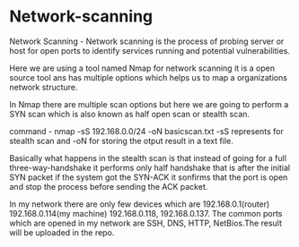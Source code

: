 # Network-scanning

Network Scanning - Network scanning is the process of probing server or host for open ports to identify services running and potential vulnerabilities.

Here we are using a tool named Nmap for network scanning it is a open source tool ans has multiple options which helps us to map a organizations network structure.

In Nmap there are multiple scan options but here we are going to perform a SYN scan which is also known as half open scan or stealth scan.

command - nmap -sS 192.168.0.0/24 -oN basicscan.txt
-sS represents for stealth scan and -oN for storing the otput result in a text file.

Basically what happens in the stealth scan is that instead of going for a full three-way-handshake it performs only half handshake that is after the initial SYN packet if the system got the SYN-ACK it sonfirms that the port is open and stop the process before sending the ACK packet.


In my network there are only few devices which are 192.168.0.1(router) 192.168.0.114(my machine) 192.168.0.118, 192.168.0.137.
The common ports which are opened in my network are  SSH, DNS, HTTP, NetBios.The result will be uploaded in the repo.


